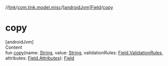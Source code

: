 //[link](../../index.md)/[com.tink.model.misc](../index.md)/[[androidJvm]Field](index.md)/[copy](copy.md)



# copy  
[androidJvm]  
Content  
fun [copy](copy.md)(name: [String](https://kotlinlang.org/api/latest/jvm/stdlib/kotlin/-string/index.html), value: [String](https://kotlinlang.org/api/latest/jvm/stdlib/kotlin/-string/index.html), validationRules: [Field.ValidationRules](-validation-rules/index.md), attributes: [Field.Attributes](-attributes/index.md)): [Field](index.md)  



